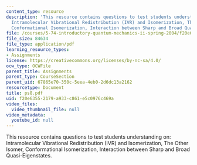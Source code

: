 ```yaml
---
content_type: resource
description: 'This resource contains questions to test students understanding on:
  Intramolecular Vibrational Redistribution (IVR) and Isomerization, The Other Isomer,
  Conformational Isomerization, Interaction between Sharp and Broad Quasi-Eigenstates.'
file: /courses/5-74-introductory-quantum-mechanics-ii-spring-2004/f20e63552179a933c861e5c0976c469a_ps8.pdf
file_size: 84634
file_type: application/pdf
learning_resource_types:
- Assignments
license: https://creativecommons.org/licenses/by-nc-sa/4.0/
ocw_type: OCWFile
parent_title: Assignments
parent_type: CourseSection
parent_uid: 67865e70-350c-5eea-4eb0-2d6dc13a2162
resourcetype: Document
title: ps8.pdf
uid: f20e6355-2179-a933-c861-e5c0976c469a
video_files:
  video_thumbnail_file: null
video_metadata:
  youtube_id: null
---
```

This resource contains questions to test students understanding on: Intramolecular Vibrational Redistribution (IVR) and Isomerization, The Other Isomer, Conformational Isomerization, Interaction between Sharp and Broad Quasi-Eigenstates.